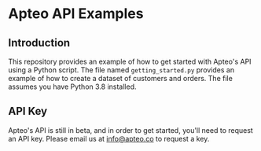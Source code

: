 # Apteo API Examples

## Introduction

This repository provides an example of how to get started with Apteo's API using a Python
script. The file named `getting_started.py` provides an example of how to create a dataset
of customers and orders. The file assumes you have Python 3.8 installed.

## API Key

Apteo's API is still in beta, and in order to get started, you'll need to request an API
key. Please email us at info@apteo.co to request a key.
